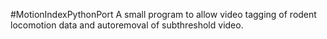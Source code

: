 #MotionIndexPythonPort
A small program to allow video tagging of rodent locomotion data and autoremoval of subthreshold video.
